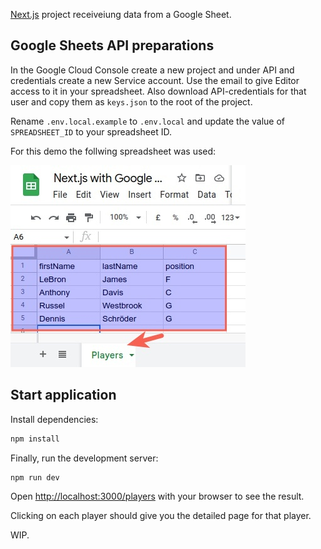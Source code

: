 [Next.js](https://nextjs.org/) project receiveiung data from a Google Sheet.

## Google Sheets API preparations

In the Google Cloud Console create a new project and under API and credentials create a new Service account. Use the email to give Editor access to it in your spreadsheet. Also download API-credentials for that user and copy them as `keys.json` to the root of the project.

Rename `.env.local.example` to `.env.local` and update the value of `SPREADSHEET_ID` to your spreadsheet ID.

For this demo the follwing spreadsheet was used:

<img src="/assets/google-sheet-example.jpg" alt="Google sheets example" title="Google sheets example" />

## Start application

Install dependencies:

```bash
npm install
```

Finally, run the development server:

```bash
npm run dev
```

Open [http://localhost:3000/players](http://localhost:3000/players) with your browser to see the result.

Clicking on each player should give you the detailed page for that player.

WIP.
